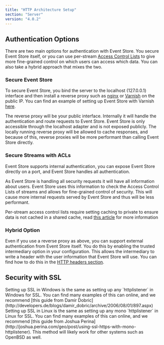 ```yaml
---
title: "HTTP Architecture Setup"
section: "Server"
version: "4.0.2"
---
```


<!-- TODO: Is the title descriptive? -->

## Authentication Options

There are two main options for authentication with Event Store. You secure Event Store itself, or you can use per-stream [Access Control Lists](access-control-lists) to give more fine-grained control on which users can access which data. You can also take a hybrid approach that mixes the two.

### Secure Event Store

To secure Event Store, you bind the server to the localhost (127.0.0.1) interface and then install a reverse proxy such as [nginx](http://nginx.org) or [Varnish](https://www.varnish-cache.org) on the public IP. You can find an example of setting up Event Store with Varnish [here](setting-up-varnish-in-linux).

The reverse proxy will be your public interface. Internally it will handle the authentication and route requests to Event Store. Event Store is only accessible through the localhost adapter and is not exposed publicly. The locally running reverse proxy will be allowed to cache responses, and because of this, reverse proxies will be more performant than calling Event Store directly.

### Secure Streams with ACLs

Event Store supports internal authentication, you can expose Event Store directly on a port, and Event Store handles all authentication.

As Event Store is handling all security requests it will have all information about users. Event Store uses this information to check the Access Control Lists of streams and allows for fine-grained control of security. This will cause more internal requests served by Event Store and thus will be less performant.

<span class="note">Per-stream access control lists require setting caching to private to ensure data is not cached in a shared cache, read [this article](http://www.w3.org/Protocols/rfc2616/rfc2616-sec14.html#sec14.9.1) for more information</span>

### Hybrid Option

Even if you use a reverse proxy as above, you can support external authentication from Event Store itself. You do this by enabling the trusted intermediary option in your configuration. This allows the intermediary to write a header with the user information that Event Store will use. You can find how to do this in the [HTTP headers section](/http-api/Optional-Http-Headers).

## Security with SSL

<div class="codetabs" markdown="1">
<div data-lang="windows" markdown="1">
Setting up SSL in Windows is the same as setting up any `httplistener` in Windows for SSL. You can find many examples of this can online, and we recommend [this guide from Damir Dobric](http://developers.de/blogs/damir_dobric/archive/2006/08/01/897.aspx)
</div>
<div data-lang="linux" markdown="1">
Setting up SSL in Linux is the same as setting up any mono `httplistener` in Linux for SSL. You can find many examples of this can online, and we recommend [this guide from Joshua Perina](http://joshua.perina.com/geo/post/using-ssl-https-with-mono-httplistener). This method will likely work for other systems such as OpenBSD as well.
</div>
</div>
